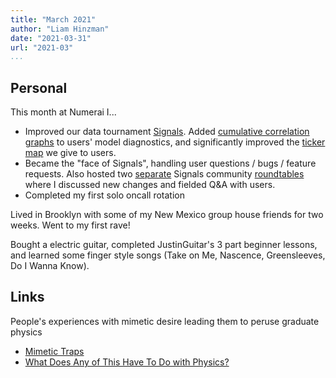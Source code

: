 ```yaml
---
title: "March 2021"
author: "Liam Hinzman"
date: "2021-03-31"
url: "2021-03"
...
```


## Personal
This month at Numerai I...

- Improved our data tournament [Signals](https://signals.numer.ai). Added [cumulative correlation graphs](https://forum.numer.ai/t/signals-model-diagnostics-cumulative-correlation-graphs/2440) to users' model diagnostics, and significantly improved the [ticker map](https://forum.numer.ai/t/updated-signals-ticker-map/2239) we give to users.
- Became the "face of Signals", handling user questions / bugs / feature requests. Also hosted two [separate](https://youtu.be/WqSxacvH100) Signals community [roundtables](https://twitter.com/richardcraib/status/1372596058077937669?s=20) where I discussed new changes and fielded Q&A with users.
- Completed my first solo oncall rotation

Lived in Brooklyn with some of my New Mexico group house friends for two weeks. Went to my first rave!

Bought a electric guitar, completed JustinGuitar's 3 part beginner lessons, and learned some finger style songs (Take on Me, Nascence, Greensleeves, Do I Wanna Know).

## Links
People's experiences with mimetic desire leading them to peruse graduate physics

- [Mimetic Traps](https://www.briantimar.com/notes/mimetic/mimetic/)
- [What Does Any of This Have To Do with Physics?](https://nautil.us/issue/43/heroes/what-does-any-of-this-have-to-do-with-physics)
